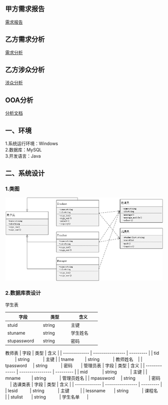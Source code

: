 ## 甲方需求报告 ##
[需求报告](https://github.com/Erutan-pku/oo/blob/master/课程管理系统需求报告.md)
## 乙方需求分析 ##
[需求分析](https://github.com/JosephineSun/OOCOURSE/blob/master/homework4/需求分析.md)<br>
## 乙方涉众分析 ##
[涉众分析](https://github.com/JosephineSun/OOCOURSE/tree/master/homework3)<br>
## OOA分析 ##
[分析文档](https://github.com/JosephineSun/OOCOURSE/blob/master/homework5/OOA分析.md)
## 一、环境 ##
1.系统运行环境：Windows<br>
2.数据库：MySQL<br>
3.开发语言：Java<br>
##  二、系统设计 ##
### 1.类图 ###
![image](https://github.com/JosephineSun/OOCOURSE/blob/master/pic/类图修改.png)
### 2.数据库表设计
学生表

| 字段            | 类型               | 含义        |
| ------------- | ---------------- | --------- |
| stuid            | string           | 主键         |
| stuname          | string           | 学生姓名       |
| stupassword      | string           | 密码        |
教师表
| 字段            | 类型               | 含义        |
| ------------- | ---------------- | --------- |
| tid            | string           | 主键        |
| tname          | string           | 教师姓名     |
| tpassword      | string           | 密码        |
管理员表
| 字段            | 类型               | 含义        |
| ------------- | ---------------- | --------- |
| mid            | string           | 主键         |
| mname          | string           | 管理员姓名    |
| mpassword      | string           | 密码         |
选课类表
| 字段            | 类型               | 含义        |
| ------------- | ---------------- | --------- |
| lesid          | string           | 主键          |
| lessname       | string           | 课程名        |
| stulist        | string           | 学生名单      |
